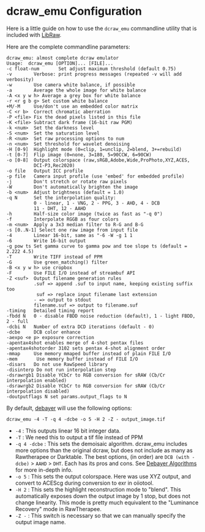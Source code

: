# dcraw_emu Configuration
Here is a little guide on how to use the `dcraw_emu` commandline utility that is included with [LibRaw](https://github.com/LibRaw/LibRaw).

Here are the complete commandline parameters:
```
dcraw_emu: almost complete dcraw emulator
Usage:  dcraw_emu [OPTION]... [FILE]...
-c float-num       Set adjust maximum threshold (default 0.75)
-v        Verbose: print progress messages (repeated -v will add verbosity)
-w        Use camera white balance, if possible
-a        Average the whole image for white balance
-A <x y w h> Average a grey box for white balance
-r <r g b g> Set custom white balance
+M/-M     Use/don't use an embedded color matrix
-C <r b>  Correct chromatic aberration
-P <file> Fix the dead pixels listed in this file
-K <file> Subtract dark frame (16-bit raw PGM)
-k <num>  Set the darkness level
-S <num>  Set the saturation level
-R <num>  Set raw processing options to num
-n <num>  Set threshold for wavelet denoising
-H [0-9]  Highlight mode (0=clip, 1=unclip, 2=blend, 3+=rebuild)
-t [0-7]  Flip image (0=none, 3=180, 5=90CCW, 6=90CW)
-o [0-8]  Output colorspace (raw,sRGB,Adobe,Wide,ProPhoto,XYZ,ACES,
          DCI-P3,Rec2020)
-o file   Output ICC profile
-p file   Camera input profile (use 'embed' for embedded profile)
-j        Don't stretch or rotate raw pixels
-W        Don't automatically brighten the image
-b <num>  Adjust brightness (default = 1.0)
-q N      Set the interpolation quality:
          0 - linear, 1 - VNG, 2 - PPG, 3 - AHD, 4 - DCB
          11 - DHT, 12 - AAHD
-h        Half-size color image (twice as fast as "-q 0")
-f        Interpolate RGGB as four colors
-m <num>  Apply a 3x3 median filter to R-G and B-G
-s [0..N-1] Select one raw image from input file
-4        Linear 16-bit, same as "-6 -W -g 1 1
-6        Write 16-bit output
-g pow ts Set gamma curve to gamma pow and toe slope ts (default = 2.222 4.5)
-T        Write TIFF instead of PPM
-G        Use green_matching() filter
-B <x y w h> use cropbox
-F        Use FILE I/O instead of streambuf API
-Z <suf>  Output filename generation rules
          .suf => append .suf to input name, keeping existing suffix too
           suf => replace input filename last extension
          - => output to stdout
          filename.suf => output to filename.suf
-timing   Detailed timing report
-fbdd N   0 - disable FBDD noise reduction (default), 1 - light FBDD, 2 - full
-dcbi N   Number of extra DCD iterations (default - 0)
-dcbe     DCB color enhance
-aexpo <e p> exposure correction
-apentax4shot enables merge of 4-shot pentax files
-apentax4shotorder 3102 sets pentax 4-shot alignment order
-mmap     Use memory mmaped buffer instead of plain FILE I/O
-mem       Use memory buffer instead of FILE I/O
-disars   Do not use RawSpeed library
-disinterp Do not run interpolation step
-dsrawrgb1 Disable YCbCr to RGB conversion for sRAW (Cb/Cr interpolation enabled)
-dsrawrgb2 Disable YCbCr to RGB conversion for sRAW (Cb/Cr interpolation disabled)
-doutputflags N set params.output_flags to N
```

By default, [debayer](https://github.com/jedypod/debayer) will use the following options:

`dcraw_emu -4 -T -q 4 -dcbe -o 5 -H 2 -Z - output_image.tif`

- `-4` : This outputs linear 16 bit integer data.
- `-T` : We need this to output a tif file instead of PPM
- `-q 4 -dcbe` : This sets the demoisaic algorithm. dcraw_emu includes more options than the original dcraw, but does not include as many as Rawtherapee or Darktable. The best options, (in order) are `DCB (with -dcbe)` > `AAHD` > `DHT`. Each has its pros and cons. See [Debayer Algorithms](Debayer_Algorithms.md) for more in-depth info.
- `-o 5` : This sets the output colorspace. Here was use XYZ output, and convert to ACEScg during conversion to exr in oiiotool.
- `-H 2` : This sets the highlight reconstruction mode to "blend". This automatically exposes down the output image by 1 stop, but does not change linearity. This mode is pretty much equivalent to the "Luminance Recovery" mode in RawTherapee.
- `-Z -` : This switch is necessary so that we can manually specify the output image name.